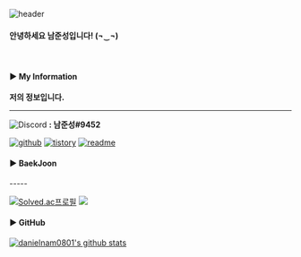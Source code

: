 ![header](https://capsule-render.vercel.app/api?type=waving&color=auto&height=200&section=header&text=Hello!&fontSize=70&fontAlignY=40)
<h4 align="left"> 안녕하세요 남준성입니다! (¬‿¬) </h4> 

<br>
<h4 align="left">▶ My Information </h4> 

**저의 정보입니다.**

-----

<img alt="Discord" src="https://img.shields.io/badge/Discord-%235865F2.svg?style=for-the-badge&amp;logo=discord&amp;logoColor=white"> **: 남준성#9452**

[![github](https://img.shields.io/badge/Github-181717?style=flat-square&logo=github&logoColor=white)](https://github.com/danielnam0801)
[![tistory](https://img.shields.io/badge/Blog-000000?style=flat-square&logo=tistory&logoColor=white)](https://junseong0-0.tistory.com/)
[![readme](https://img.shields.io/badge/Resume-181717?style=flat-square&logo=readme&logoColor=white)](https://junseong0-0.tistory.com/)

<h4 align="left">▶ BaekJoon</h4> 
-----

[![Solved.ac프로필](http://mazassumnida.wtf/api/v2/generate_badge?boj=danielnam0801)](https://solved.ac/danielnam0801)
<img src="http://mazandi.herokuapp.com/api?handle=danielnam0801&theme=warm"/>

<h4 align="left">▶ GitHub </h4> 

<!--[![streak](https://github-readme-streak-stats.herokuapp.com/?user=danielnam0801&theme=calm)](https://github.com/danielnam0801)-->
[![danielnam0801's github stats](https://github-readme-stats.vercel.app/api?username=danielnam0801&show_icons=true&theme=dracula)](https://github.com/danielnam0801)
